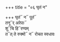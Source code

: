 +++
title = "०६ घृतं न"

+++
घृतं᳓ न᳓ पूतं᳓  
तनू᳓र् अरेपाः᳓  
शु᳓चि हि᳓रण्यम्  
त᳓त् ते रुक्मो᳓ न᳓ रोचत स्वधावः
